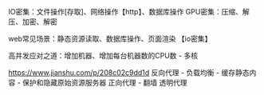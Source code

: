 IO密集：文件操作[存取]、网络操作【http】、数据库操作
GPU密集：压缩、解压、加密、解密

web常见场景：静态资源读取、数据库操作、页面渲染 【io密集】

高并发应对之道：增加机器、增加每台机器数的CPU数 - 多核

https://www.jianshu.com/p/208c02c9dd1d
反向代理 
    - 负载均衡
    - 缓存静态内容
    - 保护和隐藏原始资源服务器
正向代理 - 翻墙
透明代理


